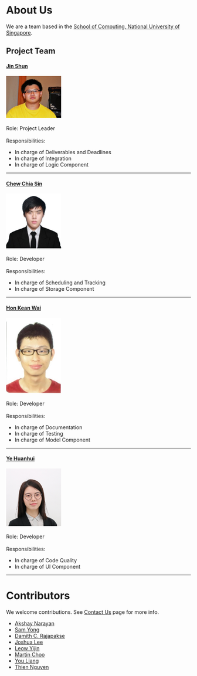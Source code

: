 # About Us  

We are a team based in the [School of Computing, National University of Singapore](http://www.comp.nus.edu.sg).  

## Project Team  



#### [Jin Shun](http://github.com/jinshunlee)  
<img src="images/jinshunlee.png" width="150"><br>  
Role: Project Leader <br>  
Responsibilities: 
* In charge of Deliverables and Deadlines
* In charge of Integration
* In charge of Logic Component

-----  

#### [Chew Chia Sin](http://github.com/Fyelight)  
<img src="images/fyelight.png" width="150"><br>  
Role: Developer <br>  
Responsibilities: 
*  In charge of Scheduling and Tracking
*  In charge of Storage Component

-----  

#### [Hon Kean Wai](http://github.com/drtrifle)  
<img src="images/drtrifle.png" width="150"><br>  
Role: Developer <br>  
Responsibilities: 
* In charge of Documentation  
* In charge of Testing
* In charge of Model Component

-----  

#### [Ye Huanhui](https://github.com/yexiexie)  
<img src="images/yexiexie.png" width="150"><br>  
Role: Developer <br>  
Responsibilities: 
* In charge of Code Quality
* In charge of UI Component

-----  


# Contributors

We welcome contributions. See [Contact Us](ContactUs.md) page for more info.

* [Akshay Narayan](https://github.com/se-edu/addressbook-level4/pulls?q=is%3Apr+author%3Aokkhoy)
* [Sam Yong](https://github.com/se-edu/addressbook-level4/pulls?q=is%3Apr+author%3Amauris)
* [Damith C. Rajapakse](https://github.com/nus-cs2103-AY1617S2/addressbook-level4)
* [Joshua Lee](https://github.com/nus-cs2103-AY1617S2/addressbook-level4)
* [Leow Yijin](https://github.com/nus-cs2103-AY1617S2/addressbook-level4)
* [Martin Choo](https://github.com/nus-cs2103-AY1617S2/addressbook-level4)
* [You Liang](https://github.com/nus-cs2103-AY1617S2/addressbook-level4)
* [Thien Nguyen](https://github.com/nus-cs2103-AY1617S2/addressbook-level4)
